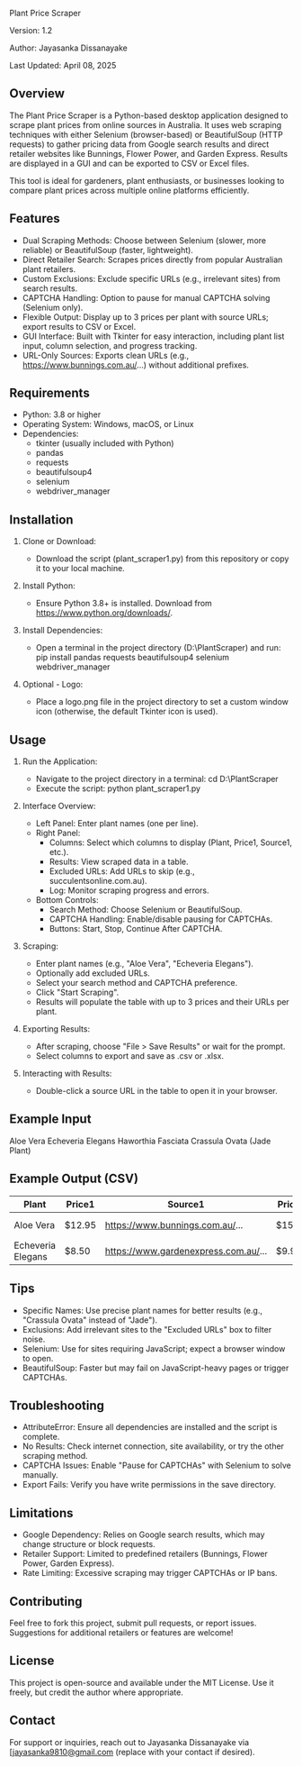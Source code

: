 Plant Price Scraper

Version: 1.2

Author: Jayasanka Dissanayake

Last Updated: April 08, 2025

Overview
--------
The Plant Price Scraper is a Python-based desktop application designed to scrape plant prices from online sources in Australia. It uses web scraping techniques with either Selenium (browser-based) or BeautifulSoup (HTTP requests) to gather pricing data from Google search results and direct retailer websites like Bunnings, Flower Power, and Garden Express. Results are displayed in a GUI and can be exported to CSV or Excel files.

This tool is ideal for gardeners, plant enthusiasts, or businesses looking to compare plant prices across multiple online platforms efficiently.

Features
--------
- Dual Scraping Methods: Choose between Selenium (slower, more reliable) or BeautifulSoup (faster, lightweight).
- Direct Retailer Search: Scrapes prices directly from popular Australian plant retailers.
- Custom Exclusions: Exclude specific URLs (e.g., irrelevant sites) from search results.
- CAPTCHA Handling: Option to pause for manual CAPTCHA solving (Selenium only).
- Flexible Output: Display up to 3 prices per plant with source URLs; export results to CSV or Excel.
- GUI Interface: Built with Tkinter for easy interaction, including plant list input, column selection, and progress tracking.
- URL-Only Sources: Exports clean URLs (e.g., https://www.bunnings.com.au/...) without additional prefixes.

Requirements
------------
- Python: 3.8 or higher
- Operating System: Windows, macOS, or Linux
- Dependencies:
  - tkinter (usually included with Python)
  - pandas
  - requests
  - beautifulsoup4
  - selenium
  - webdriver_manager

Installation
------------
1. Clone or Download:
   - Download the script (plant_scraper1.py) from this repository or copy it to your local machine.

2. Install Python:
   - Ensure Python 3.8+ is installed. Download from https://www.python.org/downloads/.

3. Install Dependencies:
   - Open a terminal in the project directory (D:\PlantScraper) and run:
     pip install pandas requests beautifulsoup4 selenium webdriver_manager

4. Optional - Logo:
   - Place a logo.png file in the project directory to set a custom window icon (otherwise, the default Tkinter icon is used).

Usage
-----
1. Run the Application:
   - Navigate to the project directory in a terminal:
     cd D:\PlantScraper
   - Execute the script:
     python plant_scraper1.py

2. Interface Overview:
   - Left Panel: Enter plant names (one per line).
   - Right Panel:
     - Columns: Select which columns to display (Plant, Price1, Source1, etc.).
     - Results: View scraped data in a table.
     - Excluded URLs: Add URLs to skip (e.g., succulentsonline.com.au).
     - Log: Monitor scraping progress and errors.
   - Bottom Controls:
     - Search Method: Choose Selenium or BeautifulSoup.
     - CAPTCHA Handling: Enable/disable pausing for CAPTCHAs.
     - Buttons: Start, Stop, Continue After CAPTCHA.

3. Scraping:
   - Enter plant names (e.g., "Aloe Vera", "Echeveria Elegans").
   - Optionally add excluded URLs.
   - Select your search method and CAPTCHA preference.
   - Click "Start Scraping".
   - Results will populate the table with up to 3 prices and their URLs per plant.

4. Exporting Results:
   - After scraping, choose "File > Save Results" or wait for the prompt.
   - Select columns to export and save as .csv or .xlsx.

5. Interacting with Results:
   - Double-click a source URL in the table to open it in your browser.

Example Input
-------------
Aloe Vera
Echeveria Elegans
Haworthia Fasciata
Crassula Ovata (Jade Plant)

Example Output (CSV)
--------------------
Plant              | Price1  | Source1                            | Price2  | Source2                            | Price3  | Source3
-------------------|---------|------------------------------------|---------|------------------------------------|---------|------------------------------------
Aloe Vera         | $12.95  | https://www.bunnings.com.au/...   | $15.00  | https://www.flowerpower.com.au/... | Not found | No price found from any retailer
Echeveria Elegans | $8.50   | https://www.gardenexpress.com.au/... | $9.95 | https://www.mudgeesucculents.com.au/... | $10.00 | https://www.bunnings.com.au/...

Tips
----
- Specific Names: Use precise plant names for better results (e.g., "Crassula Ovata" instead of "Jade").
- Exclusions: Add irrelevant sites to the "Excluded URLs" box to filter noise.
- Selenium: Use for sites requiring JavaScript; expect a browser window to open.
- BeautifulSoup: Faster but may fail on JavaScript-heavy pages or trigger CAPTCHAs.

Troubleshooting
---------------
- AttributeError: Ensure all dependencies are installed and the script is complete.
- No Results: Check internet connection, site availability, or try the other scraping method.
- CAPTCHA Issues: Enable "Pause for CAPTCHAs" with Selenium to solve manually.
- Export Fails: Verify you have write permissions in the save directory.

Limitations
-----------
- Google Dependency: Relies on Google search results, which may change structure or block requests.
- Retailer Support: Limited to predefined retailers (Bunnings, Flower Power, Garden Express).
- Rate Limiting: Excessive scraping may trigger CAPTCHAs or IP bans.

Contributing
------------
Feel free to fork this project, submit pull requests, or report issues. Suggestions for additional retailers or features are welcome!

License
-------
This project is open-source and available under the MIT License. Use it freely, but credit the author where appropriate.

Contact
-------
For support or inquiries, reach out to Jayasanka Dissanayake via [jayasanka9810@gmail.com (replace with your contact if desired).
